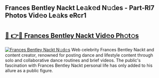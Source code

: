 ## Frances Bentley Nackt Le𝚊k𝚎d N𝚞𝚍es - Part-Rl7 Photos Vid𝚎o Le𝚊ks eRcr1

# <h2><a href="http://fb1r3gm.evod.top/?m=Frances+Bentley+Nackt">🔗 👉🔴 Frances Bentley Nackt Vid𝚎o Ph𝚘t𝚘s</a></h2>

[![Frances Bentley Nackt N𝚞d𝚎s](https://i.imgur.com/8V9OHl7.gif)](http://fb1r3gm.evod.top/?m=Frances+Bentley+Nackt)
Web celebrity Frances Bentley Nackt and content creator, renowned for posting dance and lifestyle content through solo and collaborative dance routines and brief videos. The public's fascination with Frances Bentley Nackt personal life has only added to his allure as a public figure. 
